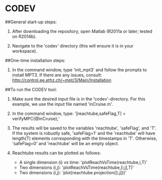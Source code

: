 # CODEV

##General start-up steps:

1. After downloading the repository, open Matlab (R2011a or later; tested on R2014b).

2. Navigate to the 'codev' directory (this will ensure it is in your workspace).


##One-time installation steps:

1. In the command window, type 'init_mpt3' and follow the prompts to install MPT3. 
If there are any issues, consult: http://control.ee.ethz.ch/~mpt/3/Main/Installation


##To run the CODEV tool:

1. Make sure the desired input file is in the 'codev'-directory. For this example, we use the input file named 'inCruise.m'.

2. In the command window, type: '[reachtube,safeFlag,T] = verifyMPC(@inCruise);'

3. The results will be saved to the variables 'reachtube', 'safeFlag', and 'T'. 
If the system is robustly safe, 'safeFlag=1' and the 'reachtube' will have length(T) elements corresponding with the timestamps in 'T'. Otherwise, 'safeFlag=0' and 'reachtube' will be an empty object.

4. Reachtube results can be plotted as follows:
    * A single dimension (i) vs time: 'plotReachVsTime(reachtube,i,T)'
    * Two dimensions (i,j): 'plotReachVsTime(reachtube,[i,j],T)'
    * Two dimensions (i,j): 'plot(reachtube.projection([i,j]))'